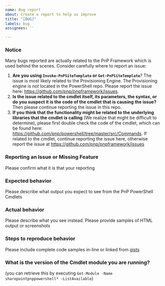 ```yaml
---
name: Bug report
about: Create a report to help us improve
title: "[BUG]"
labels: bug
assignees: ''

---
```


### Notice
Many bugs reported are actually related to the PnP Framework which is used behind the scenes. Consider carefully where to report an issue:

1. **Are you using ```Invoke-PnPSiteTemplate``` or ```Get-PnPSiteTemplate```**? The issue is most likely related to the Provisioning Engine. The Provisioning engine is _not_ located in the PowerShell repo. Please report the issue here: https://github.com/pnp/pnpframework/issues.
1. **Is the issue related to the cmdlet itself, its parameters, the syntax, or do you suspect it is the code of the cmdlet that is causing the issue?** Then please continue reporting the issue in this repo.
1. **If you think that the functionality might be related to the underlying libraries that the cmdlet is calling** (We realize that might be difficult to determine), please first double check the code of the cmdlet, which can be found here: https://github.com/pnp/powershell/tree/master/src/Commands. If related to the cmdlet, continue reporting the issue here, otherwise report the issue at https://github.com/pnp/pnpframework/issues

### Reporting an Issue or Missing Feature
Please confirm what it is that your reporting

### Expected behavior 
Please describe what output you expect to see from the PnP PowerShell Cmdlets

### Actual behavior 
Please describe what you see instead. Please provide samples of HTML output or screenshots

### Steps to reproduce behavior
Please include complete code samples in-line or linked from [gists](https://gist.github.com/)

### What is the version of the Cmdlet module you are running?
(you can retrieve this by executing ```Get-Module -Name sharepointpnppowershell* -ListAvailable```)
